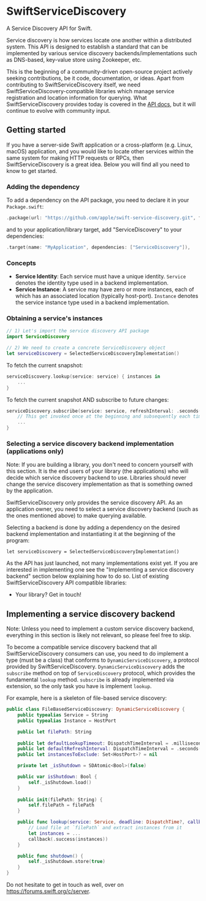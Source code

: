 # SwiftServiceDiscovery

A Service Discovery API for Swift. 

Service discovery is how services locate one another within a distributed system. This API is designed to establish a standard that can be implemented by various service discovery backends/implementations such as DNS-based, key-value store using Zookeeper, etc.

This is the beginning of a community-driven open-source project actively seeking contributions, be it code, documentation, or ideas. Apart from contributing to SwiftServiceDiscovery itself, we need SwiftServiceDiscovery-compatible libraries which manage service registration and location information for querying. What SwiftServiceDiscovery provides today is covered in the [API docs][api-docs], but it will continue to evolve with community input.

## Getting started

If you have a server-side Swift application or a cross-platform (e.g. Linux, macOS) application, and you would like to locate other services within the same system for making HTTP requests or RPCs, then SwiftServiceDiscovery is a great idea. Below you will find all you need to know to get started.

### Adding the dependency

To add a dependency on the API package, you need to declare it in your `Package.swift`:

```swift
.package(url: "https://github.com/apple/swift-service-discovery.git", from: "1.0.0"),
```

and to your application/library target, add "ServiceDiscovery" to your dependencies:

```swift
.target(name: "MyApplication", dependencies: ["ServiceDiscovery"]),
```

### Concepts

- **Service Identity**: Each service must have a unique identity. `Service` denotes the identity type used in a backend implementation.  
- **Service Instance**: A service may have zero or more instances, each of which has an associated location (typically host-port). `Instance` denotes the service instance type used in a backend implementation. 

### Obtaining a service's instances

```swift
// 1) Let's import the service discovery API package
import ServiceDiscovery

// 2) We need to create a concrete ServiceDiscovery object
let serviceDiscovery = SelectedServiceDiscoveryImplementation()
```

To fetch the current snapshot:

```swift
serviceDiscovery.lookup(service: service) { instances in
    ...
}
```

To fetch the current snapshot AND subscribe to future changes:

```swift
serviceDiscovery.subscribe(service: service, refreshInterval: .seconds(10)) { instances in
    // This get invoked once at the beginning and subsequently each time a change occurs
    ...
}
```

### Selecting a service discovery backend implementation (applications only)

Note: If you are building a library, you don't need to concern yourself with this section. It is the end users of your library (the applications) who will decide which service discovery backend to use. Libraries should never change the service discovery implementation as that is something owned by the application.

SwiftServiceDiscovery only provides the service discovery API. As an application owner, you need to select a service discovery backend (such as the ones mentioned above) to make querying available.

Selecting a backend is done by adding a dependency on the desired backend implementation and instantiating it at the beginning of the program:

```
let serviceDiscovery = SelectedServiceDiscoveryImplementation()
```

As the API has just launched, not many implementations exist yet. If you are interested in implementing one see the "Implementing a service discovery backend" section below explaining how to do so. List of existing SwiftServiceDiscovery API compatible libraries:

- Your library? Get in touch!

## Implementing a service discovery backend

Note: Unless you need to implement a custom service discovery backend, everything in this section is likely not relevant, so please feel free to skip.

To become a compatible service discovery backend that all SwiftServiceDiscovery consumers can use, you need to do implement a type (must be a class) that conforms to `DynamicServiceDiscovery`, a protocol provided by SwiftServiceDiscovery. `DynamicServiceDiscovery` adds the `subscribe` method on top of `ServiceDiscovery` protocol, which provides the fundamental `lookup` method. `subscribe` is already implemented via extension, so the only task you have is implement `lookup`. 

For example, here is a skeleton of file-based service discovery:

```swift
public class FileBasedServiceDiscovery: DynamicServiceDiscovery {
    public typealias Service = String
    public typealias Instance = HostPort

    public let filePath: String
    
    public let defaultLookupTimeout: DispatchTimeInterval = .milliseconds(100)
    public let defaultRefreshInterval: DispatchTimeInterval = .seconds(30)
    public let instancesToExclude: Set<HostPort>? = nil

    private let _isShutdown = SDAtomic<Bool>(false)

    public var isShutdown: Bool {
        self._isShutdown.load()
    }
    
    public init(filePath: String) {
        self.filePath = filePath
    }    

    public func lookup(service: Service, deadline: DispatchTime?, callback: @escaping (Result<Set<Instance>, Error>) -> Void) {
        // Load file at `filePath` and extract instances from it
        let instances = ...
        callback(.success(instances))
    }

    public func shutdown() {
        self._isShutdown.store(true)
    }
}
```

Do not hesitate to get in touch as well, over on https://forums.swift.org/c/server.

[api-docs]: https://apple.github.io/swift-service-discovery/docs/current/ServiceDiscovery/ServiceDiscovery/index.html
